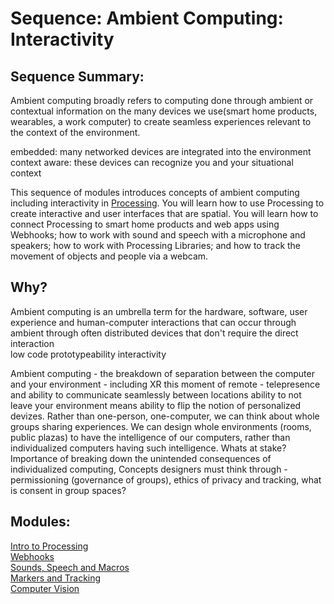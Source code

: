 
# Sequence: Ambient Computing: Interactivity
## Sequence Summary:
Ambient computing broadly refers to computing done through ambient or contextual information on the many devices we use(smart home products, wearables, a work computer) to create seamless experiences relevant to the context of the environment.

embedded: many networked devices are integrated into the environment
context aware: these devices can recognize you and your situational context

This sequence of modules introduces concepts of ambient computing including interactivity in [Processing](https://processing.org/). You will learn how to use Processing to create interactive and user interfaces that are spatial. You will learn how to connect Processing to smart home products and web apps using Webhooks; how to work with sound and speech with a microphone and speakers; how to work with Processing Libraries; and how to track the movement of objects and people via a webcam.
## Why?
Ambient computing is an umbrella term for the hardware, software, user experience and human-computer interactions that can occur through ambient through  often distributed devices that don't require the direct interaction  
low code prototypeability
interactivity

Ambient computing - the breakdown of separation between the computer and your environment - including XR
this moment of remote - telepresence and ability to communicate seamlessly between locations
ability to not leave your environment means ability to flip the notion of personalized devizes. Rather than one-person, one-computer, we can think about whole groups sharing experiences. We can design whole environments (rooms, public plazas) to have the intelligence of our computers, rather than individualized computers having such intelligence.
Whats at stake? Importance of breaking down the unintended consequences of individualized computing, 
Concepts designers must think through - permissioning (governance of groups), ethics of privacy and tracking, what is consent in group spaces?


## Modules:
[Intro to Processing](160-Intro-to-Processing-Lighting/160-Intro-to-Processing-Lighting.md)   
[Webhooks](161-Webhooks-Connecting-IFTTT-and-Processing/161-Webhooks-Connecting-IFTTT-and-Processing.md)   
[Sounds, Speech and Macros](162-Sounds-Speech-and-Macros/162-sounds-speech-and-macros.md)   
[Markers and Tracking](163-Markers-and-Tracking/163-Markers-and-Tracking.md)   
[Computer Vision](164-Computer-Vision/164-Computer-Vision.md)   

